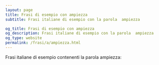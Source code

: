 ```yaml
---
layout: page
title: Frasi di esempio con ampiezza 
subtitle: Frasi italiane di esempio con la parola  ampiezza

og_title: Frasi di esempio con ampiezza 
og_description: Frasi italiane di esempio con la parola  ampiezza
og_type: website
permalink: /frasi/a/ampiezza.html
---
```


Frasi italiane di esempio contenenti la parola ampiezza:


